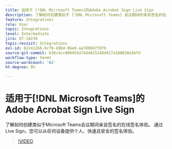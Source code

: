 ```yaml
---
title: 适用于 [!DNL Microsoft Teams]的Adobe Acrobat Sign Live Sign
description: 了解如何创建类似于 [!DNL Microsoft Teams] 会议期间的亲自签名的在线签名体验
feature: Integrations
role: User
topic: Integrations
level: Intermediate
jira: KT-14239
topic-revisit: Integrations
exl-id: 82241266-bcf8-49bd-96e8-aa788607f079
source-git-commit: 638c4cc000455d74dd815248d917a188830a5bfd
workflow-type: tm+mt
source-wordcount: '62'
ht-degree: 0%

---
```


# 适用于[!DNL Microsoft Teams]的Adobe Acrobat Sign Live Sign

了解如何创建类似于Microsoft Teams会议期间亲自签名的在线签名体验。 通过Live Sign，您可以从任何设备提供个人、快速且安全的签名体验。

>[!VIDEO](https://video.tv.adobe.com/v/3425187?quality=12&learn=on&hidetitle=true)
